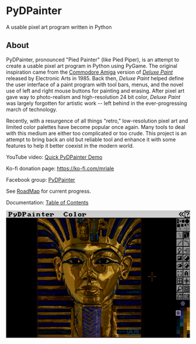 # PyDPainter

A usable pixel art program written in Python

## About

PyDPainter, pronounced "Pied Painter" (like Pied Piper), is an attempt to create a usable pixel art program in Python using PyGame.
The original inspiration came from the [Commodore Amiga](https://en.wikipedia.org/wiki/Amiga)
version of [*Deluxe Paint*](https://en.wikipedia.org/wiki/Deluxe_Paint) released by Electronic Arts in 1985.
Back then, *Deluxe Paint* helped define the user interface of a paint program with tool bars, menus, and the
novel use of left and right mouse buttons for painting and erasing. After pixel art gave way to photo-realism and
high-resolution 24 bit color, *Deluxe Paint* was largely forgotten for artistic work -- left behind
in the ever-progressing march of technology.

Recently, with a resurgence of all things "retro," low-resolution pixel art and limited color palettes
have become popular once again. Many tools to deal with this medium are either too complicated
or too crude. This project is an attempt to bring back an old but reliable tool and
enhance it with some features to help it better coexist in the modern world.

YouTube video: [Quick PyDPainter Demo](https://youtu.be/GGfsSvbrb4o)

Ko-fi donation page:
https://ko-fi.com/mriale

Facebook group: [PyDPainter](https://www.facebook.com/groups/583338860398152/?ref=share)

See [RoadMap](https://github.com/mriale/PyDPainter/wiki/RoadMap) for current progress.

Documentation: [Table of Contents](docs/TOC.md)

![screenshot](pydpainter-screenshot.png)
